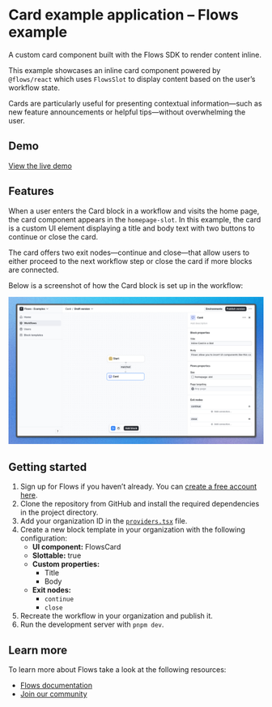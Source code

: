 # Card example application – Flows example

A custom card component built with the Flows SDK to render content inline.

This example showcases an inline card component powered by `@flows/react` which uses `FlowsSlot` to display content based on the user’s workflow state.

Cards are particularly useful for presenting contextual information—such as new feature announcements or helpful tips—without overwhelming the user.

## Demo

[View the live demo](https://flows.sh/examples/card)

## Features

When a user enters the Card block in a workflow and visits the home page, the card component appears in the `homepage-slot`. In this example, the card is a custom UI element displaying a title and body text with two buttons to continue or close the card.

The card offers two exit nodes—continue and close—that allow users to either proceed to the next workflow step or close the card if more blocks are connected.

Below is a screenshot of how the Card block is set up in the workflow:

![Workflow](./workflow.png)

## Getting started

1. Sign up for Flows if you haven’t already. You can [create a free account here](https://app.flows.sh/signup).
2. Clone the repository from GitHub and install the required dependencies in the project directory.
3. Add your organization ID in the [`providers.tsx`](./src/app/providers.tsx) file.
4. Create a new block template in your organization with the following configuration:
   - **UI component:** FlowsCard
   - **Slottable:** true
   - **Custom properties:**
     - Title
     - Body
   - **Exit nodes:**
     - `continue`
     - `close`
5. Recreate the workflow in your organization and publish it.
6. Run the development server with `pnpm dev`.

## Learn more

To learn more about Flows take a look at the following resources:

- [Flows documentation](https://flows.sh/docs)
- [Join our community](https://flows.sh/join-slack)
